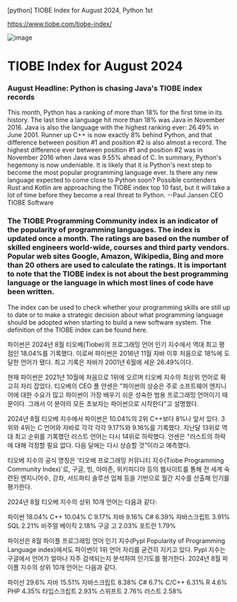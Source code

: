 

[python] TIOBE Index for August 2024, Python 1st





https://www.tiobe.com/tiobe-index/



![image](https://github.com/user-attachments/assets/4c6b17cf-0f80-4f3d-a04c-7767a95b0745)

# TIOBE Index for August 2024
### August Headline: Python is chasing Java's TIOBE index records
This month, Python has a ranking of more than 18% for the first time in its history. The last time a language hit more than 18% was Java in November 2016. Java is also the language with the highest ranking ever: 26.49% in June 2001. Runner up C++ is now exactly 8% behind Python, and that difference between position #1 and position #2 is also almost a record. The highest difference ever between position #1 and position #2 was in November 2016 when Java was 9.55% ahead of C. In summary, Python's hegemony is now undeniable. It is likely that it is Python's next step to become the most popular programming language ever. Is there any new language expected to come close to Python soon? Possible contenders Rust and Kotlin are approaching the TIOBE index top 10 fast, but it will take a lot of time before they become a real threat to Python. --Paul Jansen CEO TIOBE Software

### The TIOBE Programming Community index is an indicator of the popularity of programming languages. The index is updated once a month. The ratings are based on the number of skilled engineers world-wide, courses and third party vendors. Popular web sites Google, Amazon, Wikipedia, Bing and more than 20 others are used to calculate the ratings. It is important to note that the TIOBE index is not about the best programming language or the language in which most lines of code have been written.

The index can be used to check whether your programming skills are still up to date or to make a strategic decision about what programming language should be adopted when starting to build a new software system. The definition of the TIOBE index can be found here.




파이썬은 2024년 8월 티오베(Tiobe)의 프로그래밍 언어 인기 지수에서 역대 최고 평점인 18.04%를 기록했다. 이로써 파이썬은 2016년 11월 자바 이후 처음으로 18%에 도달한 언어가 됐다. 최고 기록은 자바가 2001년 6월에 세운 26.49%이다.

현재 파이썬은 2021년 10월에 처음으로 1위에 오르며 티오베 지수의 최상위 언어로 확고히 자리 잡았다. 티오베의 CEO 폴 얀센은 "파이썬의 상승은 주로 소프트웨어 엔지니어에 대한 수요가 많고 파이썬이 가장 배우기 쉬운 성숙한 범용 프로그래밍 언어이기 때문이다. 그래서 이 분야의 모든 초보자는 파이썬으로 시작한다"고 설명했다. 

2024년 8월 티오베 지수에서 파이썬은 10.04%의 2위 C++보다 8%나 앞서 있다. 3위와 4위는 C 언어와 자바로 각각 각각 9.17%와 9.16%를 기록했다. 지난달 13위로 역대 최고 순위를 기록했던 러스트 언어는 다시 14위로 하락했다. 얀센은 "러스트의 하락에 대해 걱정할 필요 없다. 다음 달에는 다시 상승할 것”이라고 예측했다.

티오베 지수의 공식 명칭은 '티오베 프로그래밍 커뮤니티 지수(Tiobe Programming Community Index)'로, 구글, 빙, 아마존, 위키피디아 등의 웹사이트를 통해 전 세계 숙련된 엔지니어수, 강좌, 서드파티 솔루션 업체 등을 기반으로 월간 지수를 산출해 인기를 평가한다.

2024년 8월 티오베 지수의 상위 10개 언어는 다음과 같다:
 
파이썬 18.04%
C++ 10.04%
C 9.17%
자바 9.16%
C# 6.39%
자바스크립트 3.91%
SQL 2.21%
비주얼 베이직 2.18%
구글 고 2.03%
포트란 1.79%

파이선은 8월 파이플 프로그래밍 언어 인기 지수(Pypl Popularity of Programming Language index)에서도 파이썬이 1위 언어 자리를 굳건히 지키고 있다. Pypl 지수는 구글에서 언어가 얼마나 자주 검색되는지 분석하여 인기도를 평가한다. 2024년 8월 파이플 지수의 상위 10개 언어는 다음과 같다.
 
파이선 29.6%
자바 15.51%
자바스크립트 8.38%
C# 6.7%
C/C++ 6.31%
R 4.6%
PHP 4.35%
타입스크립트 2.93%
스위프트 2.76%
러스트 2.58%
